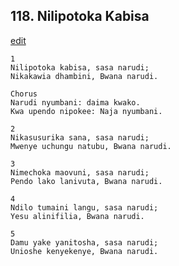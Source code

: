 ## 118. Nilipotoka Kabisa
[edit](https://docs.google.com/document/d/1LbdltBpduDlcXZzvPMB2Rci7PtwSgC6z/edit?mode=html)




    1
    Nilipotoka kabisa, sasa narudi;
    Nikakawia dhambini, Bwana narudi.

    Chorus
    Narudi nyumbani: daima kwako.
    Kwa upendo nipokee: Naja nyumbani.

    2
    Nikasusurika sana, sasa narudi;
    Mwenye uchungu natubu, Bwana narudi.

    3
    Nimechoka maovuni, sasa narudi;
    Pendo lako lanivuta, Bwana narudi.

    4
    Ndilo tumaini langu, sasa narudi;
    Yesu alinifilia, Bwana narudi.

    5
    Damu yake yanitosha, sasa narudi;
    Unioshe kenyekenye, Bwana narudi.


